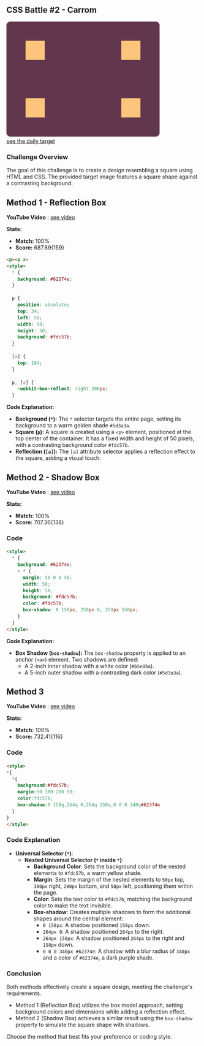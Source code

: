 ## CSS Battle #2 - Carrom

![picture of daily target](./images/002.png)  
[see the daily target](https://cssbattle.dev/play/2)

### Challenge Overview

The goal of this challenge is to create a design resembling a square using HTML and CSS. The provided target image features a square shape against a contrasting background.

## Method 1 - Reflection Box

**YouTube Video** : [see video](https://www.youtube.com/watch?v=Z0Asqy0dcvU)

**Stats:**

- **Match:** 100%
- **Score:** 687.89{159}

```html
<p><p a>
<style>
  * {
    background: #62374e;
  }

  p {
    position: absolute;
    top: 34;
    left: 50;
    width: 50;
    height: 50;
    background: #fdc57b;
  }

  [a] {
    top: 184;
  }

  p, [a] {
    -webkit-box-reflect: right 200px;
  }
```

**Code Explanation:**

- **Background (`*`):** The `*` selector targets the entire page, setting its background to a warm golden shade `#5d3a3a`.
- **Square (`p`):** A square is created using a `<p>` element, positioned at the top center of the container. It has a fixed width and height of 50 pixels, with a contrasting background color `#fdc57b`.
- **Reflection (`[a]`):** The `[a]` attribute selector applies a reflection effect to the square, adding a visual touch.

## Method 2 - Shadow Box

**YouTube Video** : [see video](https://www.youtube.com/watch?v=i9WFFFbxYNc)

**Stats:**

- **Match:** 100%
- **Score:** 707.36{138}

### Code

```html
<style>
  * {
    background: #62374e;
    > * {
      margin: 50 0 0 50;
      width: 50;
      height: 50;
      background: #fdc57b;
      color: #fdc57b;
      box-shadow: 0 150px, 250px 0, 250px 150px;
    }
  }
</style>
```

**Code Explanation:**

- **Box Shadow (`box-shadow`):** The `box-shadow` property is applied to an anchor (`<a>`) element. Two shadows are defined:
  - A 2-inch inner shadow with a white color (`#b5e0ba`).
  - A 5-inch outer shadow with a contrasting dark color (`#5d3a3a`).

## Method 3 

**YouTube Video** : [see video](https://www.youtube.com/watch?v=zXkjnNbD5xk)

**Stats:**

- **Match:** 100%
- **Score:** 732.41{116}

### Code

```html
<style>
*{
  *{
    background:#fdc57b;
    margin:50 300 200 50;
    color:fdc57b;
    box-shadow:0 158q,264q 0,264q 158q,0 0 0 340q#62374e
  }
} 
</style>
```

### Code Explanation

- **Universal Selector (`*`)**:
  - **Nested Universal Selector (`*` inside `*`)**:
    - **Background Color**: Sets the background color of the nested elements to `#fdc57b`, a warm yellow shade.
    - **Margin**: Sets the margin of the nested elements to `50px` top, `300px` right, `200px` bottom, and `50px` left, positioning them within the page.
    - **Color**: Sets the text color to `#fdc57b`, matching the background color to make the text invisible.
    - **Box-shadow**: Creates multiple shadows to form the additional shapes around the central element:
      - `0 158px`: A shadow positioned `158px` down.
      - `264px 0`: A shadow positioned `264px` to the right.
      - `264px 158px`: A shadow positioned `264px` to the right and `158px` down.
      - `0 0 0 340px #62374e`: A shadow with a blur radius of `340px` and a color of `#62374e`, a dark purple shade.


### Conclusion

Both methods effectively create a square design, meeting the challenge's requirements.

- Method 1 (Reflection Box) utilizes the box model approach, setting background colors and dimensions while adding a reflection effect.
- Method 2 (Shadow Box) achieves a similar result using the `box-shadow` property to simulate the square shape with shadows.

Choose the method that best fits your preference or coding style.
